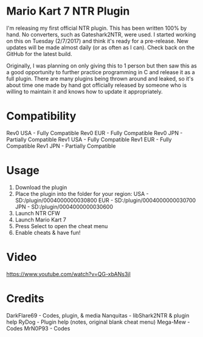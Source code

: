 # Mario Kart 7 NTR Plugin
I'm releasing my first official NTR plugin. This has been written 100% by hand. No converters, such as Gateshark2NTR, were used. I started working on this on Tuesday (2/7/2017) and think it's ready for a pre-release. New updates will be made almost daily (or as often as I can). Check back on the GitHub for the latest build.

Originally, I was planning on only giving this to 1 person but then saw this as a good opportunity to further practice programming in C and release it as a full plugin. There are many plugins being thrown around and leaked, so it's about time one made by hand got officially released by someone who is willing to maintain it and knows how to update it appropriately.

# Compatibility
Rev0 USA - Fully Compatible
Rev0 EUR - Fully Compatible
Rev0 JPN - Partially Compatible
Rev1 USA - Fully Compatible
Rev1 EUR - Fully Compatible
Rev1 JPN - Partially Compatible

# Usage

1. Download the plugin
2. Place the plugin into the folder for your region:
USA   -   SD:/plugin/0004000000030800
EUR   -   SD:/plugin/0004000000030700
JPN   -   SD:/plugin/0004000000030600
3. Launch NTR CFW
4. Launch Mario Kart 7
5. Press Select to open the cheat menu
6. Enable cheats & have fun!

# Video
https://www.youtube.com/watch?v=QG-xbANs3jI

# Credits

DarkFlare69 - Codes, plugin, & media
Nanquitas - libShark2NTR & plugin help
RyDog - Plugin help (notes, original blank cheat menu)
Mega-Mew - Codes
MrN0P93 - Codes
